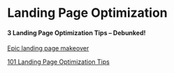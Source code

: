# Landing Page Optimization

#### 3 Landing Page Optimization Tips – Debunked!

[Epic landing page makeover](http://blog.crazyegg.com/2015/02/25/epic-landing-page-makeover/)

[101 Landing Page Optimization Tips](http://unbounce.com/101-landing-page-optimization-tips/)